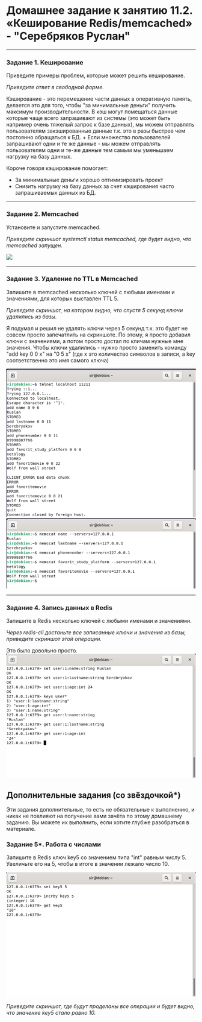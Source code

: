 # Домашнее задание к занятию 11.2. «Кеширование Redis/memcached» - "Серебряков Руслан"

---

### Задание 1. Кеширование 

Приведите примеры проблем, которые может решить кеширование. 

*Приведите ответ в свободной форме.*

Кэширование - это перемещение части данных в оперативную память, делается это для того, чтобы "за минимальные деньги" получить максимум производительности.
В кэш могут помещаться данные которые чаще всего запрашивают из системы (это может быть например очень тяжелый запрос к базе данных), мы можем отправлять пользователям закэшированные данные т.к. это в разы быстрее чем постоянно обращаться к БД. + Если множество пользователей запрашивают одни и те же данные - мы можем отправлять пользователям одни и те-же данные тем самым мы уменьшаем нагрузку на базу данных.

Короче говоря кэширование помогает:
+ За минимальные деньги хорошо оптимизировать проект
+ Снизить нагрузку на базу данных за счет кэширования часто запрашиваемых данных из БД.

---

### Задание 2. Memcached

Установите и запустите memcached.

*Приведите скриншот systemctl status memcached, где будет видно, что memcached запущен.*

![](./q212312.png)

---

### Задание 3. Удаление по TTL в Memcached

Запишите в memcached несколько ключей с любыми именами и значениями, для которых выставлен TTL 5. 

*Приведите скриншот, на котором видно, что спустя 5 секунд ключи удалились из базы.*

Я подумал и решил не удалять ключи через 5 секунд т.к. это будет не совсем просто запечатлить на скриншоте. 
По этому, я просто добавил ключи с значениями, а потом просто достал по кличам нужные мне значения.
Чтобы ключи удалились - нужно просто заменить команду "add key 0 0 x" на "0 5 x" (где x это количество символов в записи, а key соответственно это имя самого ключа)

![](./q3.png)
![](./q3.1.png)

---

### Задание 4. Запись данных в Redis

Запишите в Redis несколько ключей с любыми именами и значениями. 

*Через redis-cli достаньте все записанные ключи и значения из базы, приведите скриншот этой операции.*

Это было довольно просто.
![](./q4.png)


## Дополнительные задания (со звёздочкой*)
Эти задания дополнительные, то есть не обязательные к выполнению, и никак не повлияют на получение вами зачёта по этому домашнему заданию. Вы можете их выполнить, если хотите глубже разобраться в материале.

### Задание 5*. Работа с числами 

Запишите в Redis ключ key5 со значением типа "int" равным числу 5. Увеличьте его на 5, чтобы в итоге в значении лежало число 10.  

![](./q5.png)


*Приведите скриншот, где будут проделаны все операции и будет видно, что значение key5 стало равно 10.*
